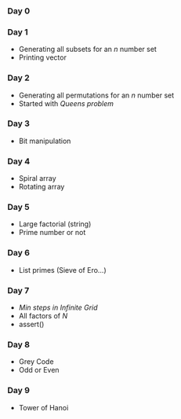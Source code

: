 ### Day 0
### Day 1
* Generating all subsets for an _n_ number set 
* Printing vector

### Day 2
* Generating all permutations for an _n_ number set
* Started with _Queens problem_

### Day 3
* Bit manipulation

### Day 4
* Spiral array
* Rotating array

### Day 5
* Large factorial (string)
* Prime number or not

### Day 6
* List primes (Sieve of Ero...)

### Day 7
* _Min steps in Infinite Grid_
* All factors of _N_
* assert()

### Day 8
* Grey Code
* Odd or Even

### Day 9
* Tower of Hanoi